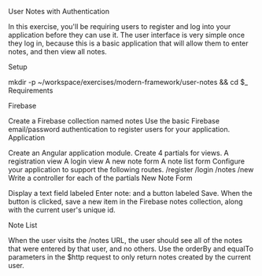 User Notes with Authentication

In this exercise, you'll be requiring users to register and log into your application before they can use it. The user interface is very simple once they log in, because this is a basic application that will allow them to enter notes, and then view all notes.

Setup

mkdir -p ~/workspace/exercises/modern-framework/user-notes && cd $_
Requirements

Firebase

Create a Firebase collection named notes
Use the basic Firebase email/password authentication to register users for your application.
Application

Create an Angular application module.
Create 4 partials for views.
A registration view
A login view
A new note form
A note list form
Configure your application to support the following routes.
/register
/login
/notes
/new
Write a controller for each of the partials
New Note Form

Display a text field labeled Enter note: and a button labeled Save. When the button is clicked, save a new item in the Firebase notes collection, along with the current user's unique id.

Note List

When the user visits the /notes URL, the user should see all of the notes that were entered by that user, and no others. Use the orderBy and equalTo parameters in the $http request to only return notes created by the current user.
